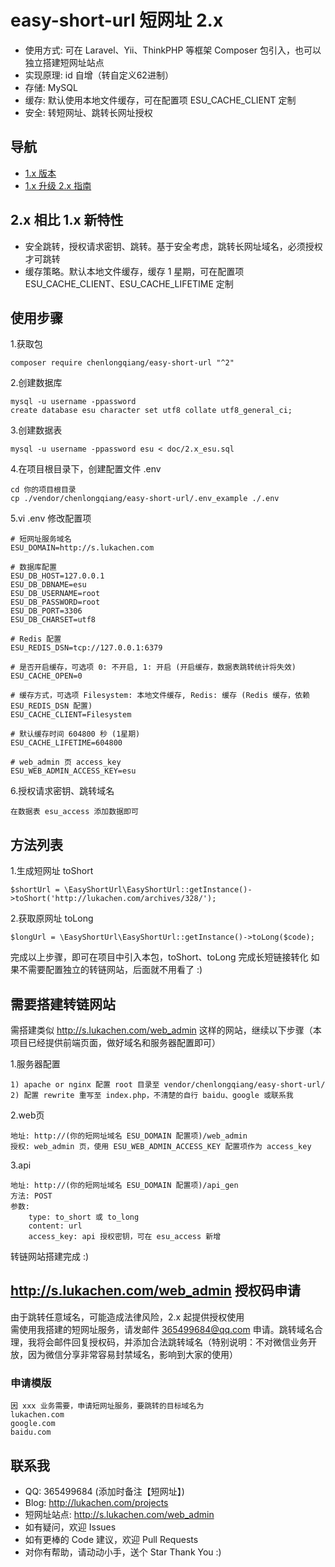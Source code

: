# easy-short-url 短网址 2.x
- 使用方式: 可在 Laravel、Yii、ThinkPHP 等框架 Composer 包引入，也可以独立搭建短网址站点
- 实现原理: id 自增（转自定义62进制）  
- 存储: MySQL
- 缓存: 默认使用本地文件缓存，可在配置项 ESU_CACHE_CLIENT 定制
- 安全: 转短网址、跳转长网址授权

## 导航
- [1.x 版本](doc/1.x_README.md)
- [1.x 升级 2.x 指南](doc/1.x_upgrade_2.x.md)

## 2.x 相比 1.x 新特性
- 安全跳转，授权请求密钥、跳转。基于安全考虑，跳转长网址域名，必须授权才可跳转
- 缓存策略。默认本地文件缓存，缓存 1 星期，可在配置项 ESU_CACHE_CLIENT、ESU_CACHE_LIFETIME 定制

## 使用步骤

1.获取包
```
composer require chenlongqiang/easy-short-url "^2"
```

2.创建数据库
```
mysql -u username -ppassword
create database esu character set utf8 collate utf8_general_ci;
```

3.创建数据表
```
mysql -u username -ppassword esu < doc/2.x_esu.sql
```

4.在项目根目录下，创建配置文件 .env
```
cd 你的项目根目录
cp ./vendor/chenlongqiang/easy-short-url/.env_example ./.env
```

5.vi .env 修改配置项
```
# 短网址服务域名
ESU_DOMAIN=http://s.lukachen.com

# 数据库配置
ESU_DB_HOST=127.0.0.1
ESU_DB_DBNAME=esu
ESU_DB_USERNAME=root
ESU_DB_PASSWORD=root
ESU_DB_PORT=3306
ESU_DB_CHARSET=utf8

# Redis 配置
ESU_REDIS_DSN=tcp://127.0.0.1:6379

# 是否开启缓存，可选项 0: 不开启, 1: 开启 (开启缓存，数据表跳转统计将失效)
ESU_CACHE_OPEN=0

# 缓存方式，可选项 Filesystem: 本地文件缓存, Redis: 缓存 (Redis 缓存，依赖 ESU_REDIS_DSN 配置)
ESU_CACHE_CLIENT=Filesystem

# 默认缓存时间 604800 秒 (1星期)
ESU_CACHE_LIFETIME=604800

# web_admin 页 access_key
ESU_WEB_ADMIN_ACCESS_KEY=esu
```

6.授权请求密钥、跳转域名
```
在数据表 esu_access 添加数据即可
```

## 方法列表

1.生成短网址 toShort
```
$shortUrl = \EasyShortUrl\EasyShortUrl::getInstance()->toShort('http://lukachen.com/archives/328/');
```

2.获取原网址 toLong
```
$longUrl = \EasyShortUrl\EasyShortUrl::getInstance()->toLong($code);
```

完成以上步骤，即可在项目中引入本包，toShort、toLong 完成长短链接转化
如果不需要配置独立的转链网站，后面就不用看了 :)  

## 需要搭建转链网站

需搭建类似 http://s.lukachen.com/web_admin 这样的网站，继续以下步骤（本项目已经提供前端页面，做好域名和服务器配置即可）  

1.服务器配置
```
1) apache or nginx 配置 root 目录至 vendor/chenlongqiang/easy-short-url/
2) 配置 rewrite 重写至 index.php，不清楚的自行 baidu、google 或联系我
```

2.web页
```
地址: http://(你的短网址域名 ESU_DOMAIN 配置项)/web_admin
授权: web_admin 页，使用 ESU_WEB_ADMIN_ACCESS_KEY 配置项作为 access_key
```

3.api
```
地址: http://(你的短网址域名 ESU_DOMAIN 配置项)/api_gen
方法: POST
参数:
    type: to_short 或 to_long
    content: url  
    access_key: api 授权密钥，可在 esu_access 新增
```
  
转链网站搭建完成 :)  

## http://s.lukachen.com/web_admin 授权码申请
由于跳转任意域名，可能造成法律风险，2.x 起提供授权使用  
需使用我搭建的短网址服务，请发邮件 365499684@qq.com 申请。跳转域名合理，我将会邮件回复授权码，并添加合法跳转域名（特别说明：不对微信业务开放，因为微信分享非常容易封禁域名，影响到大家的使用）

### 申请模版
```
因 xxx 业务需要，申请短网址服务，要跳转的目标域名为 
lukachen.com
google.com
baidu.com
```

## 联系我
- QQ: 365499684 (添加时备注【短网址】)
- Blog: http://lukachen.com/projects
- 短网址站点: http://s.lukachen.com/web_admin
- 如有疑问，欢迎 Issues
- 如有更棒的 Code 建议，欢迎 Pull Requests
- 对你有帮助，请动动小手，送个 Star Thank You :)
